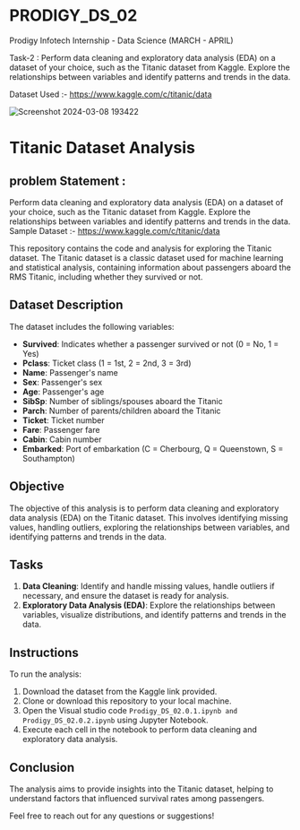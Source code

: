 # PRODIGY_DS_02

Prodigy Infotech Internship - Data Science (MARCH - APRIL)

Task-2 : Perform data cleaning and exploratory data analysis (EDA) on a dataset of your choice, such as the Titanic dataset from Kaggle. Explore the relationships between variables and identify patterns and trends in the data.

Dataset Used :- https://www.kaggle.com/c/titanic/data

![Screenshot 2024-03-08 193422](https://github.com/Iamarpanbanerjee/PRODIGY_DS_02/assets/101622569/cd708fac-c880-4362-841e-add0d8b7270c)

# Titanic Dataset Analysis
## problem Statement :
Perform data cleaning and exploratory data analysis (EDA) on a dataset of your choice, such as the Titanic dataset from Kaggle. Explore the relationships between variables and identify patterns and trends in the data.
Sample Dataset :- https://www.kaggle.com/c/titanic/data

This repository contains the code and analysis for exploring the Titanic dataset. The Titanic dataset is a classic dataset used for machine learning and statistical analysis, containing information about passengers aboard the RMS Titanic, including whether they survived or not.

## Dataset Description
The dataset includes the following variables:
- **Survived**: Indicates whether a passenger survived or not (0 = No, 1 = Yes)
- **Pclass**: Ticket class (1 = 1st, 2 = 2nd, 3 = 3rd)
- **Name**: Passenger's name
- **Sex**: Passenger's sex
- **Age**: Passenger's age
- **SibSp**: Number of siblings/spouses aboard the Titanic
- **Parch**: Number of parents/children aboard the Titanic
- **Ticket**: Ticket number
- **Fare**: Passenger fare
- **Cabin**: Cabin number
- **Embarked**: Port of embarkation (C = Cherbourg, Q = Queenstown, S = Southampton)

## Objective
The objective of this analysis is to perform data cleaning and exploratory data analysis (EDA) on the Titanic dataset. This involves identifying missing values, handling outliers, exploring the relationships between variables, and identifying patterns and trends in the data.

## Tasks
1. **Data Cleaning**: Identify and handle missing values, handle outliers if necessary, and ensure the dataset is ready for analysis.
2. **Exploratory Data Analysis (EDA)**: Explore the relationships between variables, visualize distributions, and identify patterns and trends in the data.



## Instructions
To run the analysis:
1. Download the dataset from the Kaggle link provided.
2. Clone or download this repository to your local machine.
3. Open the Visual studio code `Prodigy_DS_02.0.1.ipynb and Prodigy_DS_02.0.2.ipynb` using Jupyter Notebook.
4. Execute each cell in the notebook to perform data cleaning and exploratory data analysis.

## Conclusion
The analysis aims to provide insights into the Titanic dataset, helping to understand factors that influenced survival rates among passengers.

Feel free to reach out for any questions or suggestions!

